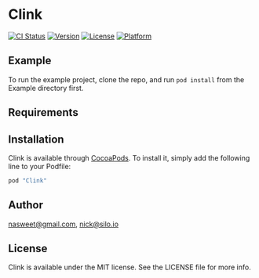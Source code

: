 # Clink

[![CI Status](http://img.shields.io/travis/nasweet@gmail.com/Clink.svg?style=flat)](https://travis-ci.org/nasweet@gmail.com/Clink)
[![Version](https://img.shields.io/cocoapods/v/Clink.svg?style=flat)](http://cocoapods.org/pods/Clink)
[![License](https://img.shields.io/cocoapods/l/Clink.svg?style=flat)](http://cocoapods.org/pods/Clink)
[![Platform](https://img.shields.io/cocoapods/p/Clink.svg?style=flat)](http://cocoapods.org/pods/Clink)

## Example

To run the example project, clone the repo, and run `pod install` from the Example directory first.

## Requirements

## Installation

Clink is available through [CocoaPods](http://cocoapods.org). To install
it, simply add the following line to your Podfile:

```ruby
pod "Clink"
```

## Author

nasweet@gmail.com, nick@silo.io

## License

Clink is available under the MIT license. See the LICENSE file for more info.
